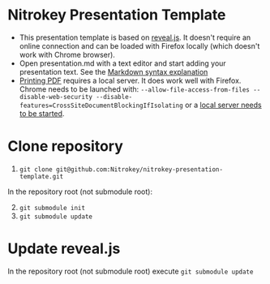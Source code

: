 # Nitrokey Presentation Template
- This presentation template is based on [reveal.js](http://revealjs.com/). It doesn't require an online connection and can be loaded with Firefox locally (which doesn't work with Chrome browser).
- Open presentation.md with a text editor and start adding your presentation text. See the [Markdown syntax explanation](https://help.github.com/en/articles/basic-writing-and-formatting-syntax)
- [Printing PDF](https://github.com/hakimel/reveal.js/#pdf-export) requires a local server. It does work well with Firefox. Chrome needs to be launched with: `--allow-file-access-from-files --disable-web-security --disable-features=CrossSiteDocumentBlockingIfIsolating` or a [local server needs to be started](https://github.com/hakimel/reveal.js/#full-setup).

# Clone repository

1. `git clone git@github.com:Nitrokey/nitrokey-presentation-template.git`

In the repository root (not submodule root):

2. `git submodule init`
3. `git submodule update`


# Update reveal.js

In the repository root (not submodule root) execute `git submodule update`
